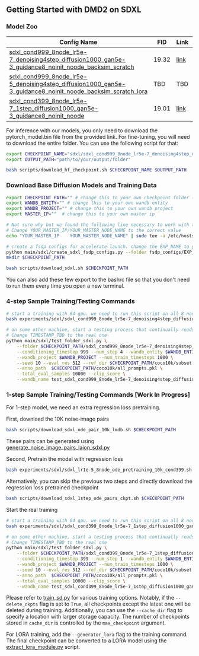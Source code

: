 ## Getting Started with DMD2 on SDXL

### Model Zoo

| Config Name | FID | Link | Iters | Hours |
| ----------- | --- | ---- | ----- | ----- |
| [sdxl_cond999_8node_lr5e-7_denoising4step_diffusion1000_gan5e-3_guidance8_noinit_noode_backsim_scratch](./sdxl_cond999_8node_lr5e-7_denoising4step_diffusion1000_gan5e-3_guidance8_noinit_noode_backsim_scratch.sh) | 19.32 | [link](https://huggingface.co/tianweiy/DMD2/tree/main/model/sdxl/sdxl_cond999_8node_lr5e-7_denoising4step_diffusion1000_gan5e-3_guidance8_noinit_noode_backsim_scratch_checkpoint_model_019000) | 19k | 57 |
| [sdxl_cond999_8node_lr5e-5_denoising4step_diffusion1000_gan5e-3_guidance8_noinit_noode_backsim_scratch_lora](./sdxl_cond999_8node_lr5e-5_denoising4step_diffusion1000_gan5e-3_guidance8_noinit_noode_backsim_scratch_lora.sh) | TBD | TBD | TBD | TBD |
| [sdxl_cond399_8node_lr5e-7_1step_diffusion1000_gan5e-3_guidance8_noinit_noode](./sdxl_cond399_8node_lr5e-7_1step_diffusion1000_gan5e-3_guidance8_noinit_noode.sh) | 19.01 | [link](https://huggingface.co/tianweiy/DMD2/tree/main/model/sdxl/sdxl_cond399_8node_lr5e-7_1step_diffusion1000_gan5e-3_guidance8_noinit_noode_checkpoint_model_024000) | 24k | 57 |


For inference with our models, you only need to download the pytorch_model.bin file from the provided link. For fine-tuning, you will need to download the entire folder.
You can use the following script for that:

```bash 
export CHECKPOINT_NAME="sdxl/sdxl_cond999_8node_lr5e-7_denoising4step_diffusion1000_gan5e-3_guidance8_noinit_noode_backsim_scratch_checkpoint_model_019000"  # note that the sdxl/ is necessary
export OUTPUT_PATH="path/to/your/output/folder"

bash scripts/download_hf_checkpoint.sh $CHECKPOINT_NAME $OUTPUT_PATH
```


### Download Base Diffusion Models and Training Data
```bash
export CHECKPOINT_PATH="" # change this to your own checkpoint folder (this should be a central directory shared across nodes)
export WANDB_ENTITY="" # change this to your own wandb entity
export WANDB_PROJECT="" # change this to your own wandb project
export MASTER_IP=""  # change this to your own master ip

# Not sure why but we found the following line necessary to work with the accelerate package in our system. 
# Change YOUR_MASTER_IP/YOUR_MASTER_NODE_NAME to the correct value 
echo "YOUR_MASTER_IP 	YOUR_MASTER_NODE_NAME" | sudo tee -a /etc/hosts

# create a fsdp configs for accelerate launch. change the EXP_NAME to your own experiment name 
python main/sdxl/create_sdxl_fsdp_configs.py --folder fsdp_configs/EXP_NAME  --master_ip $MASTER_IP --num_machines 8  --sharding_strategy 4
mkdir $CHECKPOINT_PATH

bash scripts/download_sdxl.sh $CHECKPOINT_PATH
```

You can also add these few export to the bashrc file so that you don't need to run them every time you open a new terminal.

### 4-step Sample Training/Testing Commands 

```bash
# start a training with 64 gpu. we need to run this script on all 8 nodes. Please change the EXP_NAME and NODE_RANK_ID accordingly.  
bash experiments/sdxl/sdxl_cond999_8node_lr5e-7_denoising4step_diffusion1000_gan5e-3_guidance8_noinit_noode_backsim_scratch.sh $CHECKPOINT_PATH $WANDB_ENTITY $WANDB_PROJECT fsdp_configs/EXP_NAME NODE_RANK_ID 

# on some other machine, start a testing process that continually reads from the checkpoint folder and evaluate the FID 
# Change TIMESTAMP_TBD to the real one
python main/sdxl/test_folder_sdxl.py \
    --folder $CHECKPOINT_PATH/sdxl_cond999_8node_lr5e-7_denoising4step_diffusion1000_gan5e-3_guidance8_noinit_noode_backsim_scratch/TIMESTAMP_TBD/ \
    --conditioning_timestep 999 --num_step 4 --wandb_entity $WANDB_ENTITY \
    --wandb_project $WANDB_PROJECT --num_train_timesteps 1000 \
    --seed 10 --eval_res 512 --ref_dir $CHECKPOINT_PATH/coco10k/subset \
    --anno_path  $CHECKPOINT_PATH/coco10k/all_prompts.pkl \
    --total_eval_samples 10000 --clip_score \
    --wandb_name test_sdxl_cond999_8node_lr5e-7_denoising4step_diffusion1000_gan5e-3_guidance8_noinit_noode_backsim_scratch
```

### 1-step Sample Training/Testing Commands [Work In Progress]

For 1-step model, we need an extra regression loss pretraining. 

First, download the 10K noise-image pairs

```bash
bash scripts/download_sdxl_ode_pair_10k_lmdb.sh $CHECKPOINT_PATH
```

These pairs can be generated using [generate_noise_image_pairs_laion_sdxl.py](../../main/sdxl/generate_noise_image_pairs_laion_sdxl.py)

Second, Pretrain the model with regression loss 

```bash 
bash experiments/sdxl/sdxl_lr1e-5_8node_ode_pretraining_10k_cond399.sh $CHECKPOINT_PATH $WANDB_ENTITY $WANDB_PROJECT $MASTER_IP
```

Alternatively, you can skip the previous two steps and directly download the regression loss pretrained checkpoint 

```bash
bash scripts/download_sdxl_1step_ode_pairs_ckpt.sh $CHECKPOINT_PATH
```

Start the real training 

```bash
# start a training with 64 gpu. we need to run this script on all 8 nodes. Please change the EXP_NAME and NODE_RANK_ID accordingly.  
bash experiments/sdxl/sdxl_cond399_8node_lr5e-7_1step_diffusion1000_gan5e-3_guidance8_noinit_noode.sh $CHECKPOINT_PATH $WANDB_ENTITY $WANDB_PROJECT fsdp_configs/EXP_NAME NODE_RANK_ID 

# on some other machine, start a testing process that continually reads from the checkpoint folder and evaluate the FID 
# Change TIMESTAMP_TBD to the real one
python main/sdxl/test_folder_sdxl.py \
    --folder $CHECKPOINT_PATH/sdxl_cond399_8node_lr5e-7_1step_diffusion1000_gan5e-3_guidance8_noinit_noode/TIMESTAMP_TBD/ \
    --conditioning_timestep 399 --num_step 1 --wandb_entity $WANDB_ENTITY \
    --wandb_project $WANDB_PROJECT --num_train_timesteps 1000 \
    --seed 10 --eval_res 512 --ref_dir $CHECKPOINT_PATH/coco10k/subset \
    --anno_path  $CHECKPOINT_PATH/coco10k/all_prompts.pkl \
    --total_eval_samples 10000 --clip_score \
    --wandb_name test_sdxl_cond399_8node_lr5e-7_1step_diffusion1000_gan5e-3_guidance8_noinit_noode
```

Please refer to [train_sd.py](../../main/train_sd.py) for various training options. Notably, if the `--delete_ckpts` flag is set to `True`, all checkpoints except the latest one will be deleted during training. Additionally, you can use the `--cache_dir` flag to specify a location with larger storage capacity. The number of checkpoints stored in `cache_dir` is controlled by the `max_checkpoint` argument.

For LORA training, add the `--generator_lora` flag to the training command. The final checkpoint can be converted to a LORA model using the [extract_lora_module.py](../../main/sdxl/extract_lora_module.py) script.